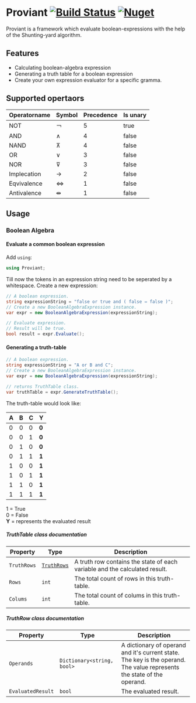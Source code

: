 # Proviant [![Build Status](https://travis-ci.com/Genfood/boolean-algebra-shunting-yard.svg?branch=master)](https://travis-ci.com/Genfood/boolean-algebra-shunting-yard) [![Nuget](https://img.shields.io/nuget/v/Proviant.svg)](https://www.nuget.org/packages/Proviant/)
Proviant is a framework which evaluate boolean-expressions with the help of the Shunting-yard algorithm.

## Features
* Calculating boolean-algebra expression
* Generating a truth table for a boolean expression
* Create your own expression evaluator for a specific gramma.

## Supported opertaors

| Operatorname | Symbol | Precedence | Is unary |
| --- | --- | --- | --- |
| NOT | ￢ | 5 | true |
| AND | ∧ | 4 | false |
| NAND | ⊼ | 4 | false |
| OR | ∨ | 3 | false |
| NOR | ⊽ | 3 | false |
| Implecation | → | 2 | false |
| Eqvivalence | ⇔ | 1 | false |
| Antivalence | ⇹ | 1 | false |

## Usage

### Boolean Algebra

#### Evaluate a common boolean expression

Add `using`:
```csharp
using Proviant;
```
Till now the tokens in an expression string need to be seperated by a whitespace.
Create a new expression:
```csharp
// A boolean expression.
string expressionString = "false or true and ( false ⇔ false )";
// Create a new BooleanAlgebraExpression instance.
var expr = new BooleanAlgebraExpression(expressionString);

// Evaluate expression.
// Result will be true.
bool result = expr.Evaluate();
```

#### Generating a truth-table

```csharp
// A boolean expression.
string expressionString = "A or B and C";
// Create a new BooleanAlgebraExpression instance.
var expr = new BooleanAlgebraExpression(expressionString);

// returns TruthTable class.
var truthTable = expr.GenerateTruthTable();
```

The truth-table would look like:

| A | B | C | Y |
| --- | --- | --- | --- |
| 0 | 0 | 0 | **0** |
| 0 | 0 | 1 | **0** |
| 0 | 1 | 0 | **0** |
| 0 | 1 | 1 | **1** |
| 1 | 0 | 0 | **1** |
| 1 | 0 | 1 | **1** |
| 1 | 1 | 0 | **1** |
| 1 | 1 | 1 | **1** |

1 = True  
0 = False  
**Y** = represents the evaluated result

##### TruthTable class documentation

| Property | Type | Description |
| --- | --- | --- |
| `TruthRows` | [`TruthRows`](#truthrow-class-documentation) | A truth row contains the state of each variable and the calculated result. |
| `Rows` | `int` | The total count of rows in this truth-table. |
| `Colums` | `int`|  The total count of colums in this truth-table. |

##### TruthRow class documentation

| Property | Type | Description |
| --- | --- | --- |
| `Operands` | `Dictionary<string, bool>` | A dictionary of operand and it's current state. The key is the operand. The value represents the state of the operand.  |
| `EvaluatedResult` | `bool` | The evaluated result. |
